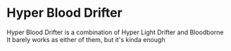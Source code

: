 # Hyper Blood Drifter

Hyper Blood Drifter is a combination of Hyper Light Drifter and Bloodborne
It barely works as either of them, but it's kinda enough
